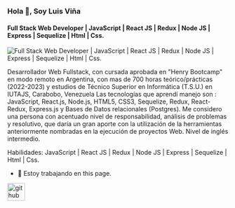 ### Hola 👋, Soy Luis Viña
#### Full Stack Web Developer | JavaScript | React JS | Redux | Node JS | Express | Sequelize | Html | Css.
![Full Stack Web Developer | JavaScript | React JS | Redux | Node JS | Express | Sequelize | Html | Css.](https://encrypted-tbn0.gstatic.com/images?q=tbn:ANd9GcRZLOKpZFQ5cXM0y1gI71Ot13XmaSMO0wSKdw&usqp=CAU)

Desarrollador Web Fullstack, con cursada aprobada en "Henry Bootcamp" en modo remoto en Argentina, con mas de 700 horas teórico/prácticas (2022-2023) y estudios de Técnico Superior en Informática (T.S.U.) en IUTAJS, Carabobo, Venezuela
Las tecnologías que aprendí manejo son : JavaScript, React.js, Node.js, HTML5, CSS3, Sequelize, Redux, React-Redux, Express.js y Bases de Datos relacionales (Postgres). 
Me considero una persona con acentuado nivel de responsabilidad, análisis de problemas y resolutivo, que daría un gran aporte con la utilización de la herramientas anteriormente nombradas en la ejecución de proyectos Web. Nivel de inglés intermedio.


Habilidades: JavaScript | React JS | Redux | Node JS | Express | Sequelize | Html | Css.

- 🔭 Estoy trabajando en this page. 


[<img src='https://cdn.jsdelivr.net/npm/simple-icons@3.0.1/icons/github.svg' alt='github' height='40'>](https://github.com/(![github](https://github.com/luisito9)))  

